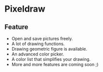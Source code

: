 # Pixeldraw
## Feature  
- Open and save pictures freely.
- A lot of drawing functions.
- Drawing geometric figure is available.
- An advanced color picker.
- A color list that simplifies your drawing.
- More and more features are coming soon ;)
